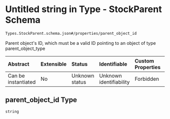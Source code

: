 # Untitled string in Type - StockParent Schema

```txt
Types.StockParent.schema.json#/properties/parent_object_id
```

Parent object's ID, which must be a valid ID pointing to an object of type parent_object_type

| Abstract            | Extensible | Status         | Identifiable            | Custom Properties | Additional Properties | Access Restrictions | Defined In                                                                           |
| :------------------ | :--------- | :------------- | :---------------------- | :---------------- | :-------------------- | :------------------ | :----------------------------------------------------------------------------------- |
| Can be instantiated | No         | Unknown status | Unknown identifiability | Forbidden         | Allowed               | none                | [StockParent.schema.json\*](../types/StockParent.schema.json "open original schema") |

## parent_object_id Type

`string`
